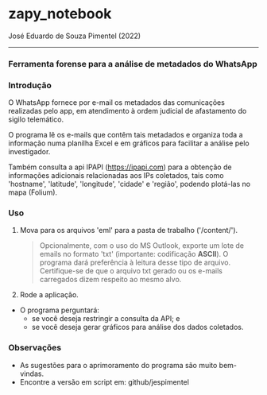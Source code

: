 # **zapy_notebook**
José Eduardo de Souza Pimentel (2022)
- - - 

### Ferramenta forense para a análise de metadados do WhatsApp

### Introdução

O WhatsApp fornece por e-mail os metadados das comunicações realizadas pelo app, em atendimento à ordem judicial de afastamento do sigilo telemático.

O programa lê os e-mails que contêm tais metadados e organiza toda a informação numa planilha Excel e em gráficos para facilitar a análise pelo investigador. 

Também consulta a api IPAPI (https://ipapi.com) para a obtenção de informações adicionais relacionadas aos IPs coletados, tais como 'hostname', 'latitude', 'longitude', 'cidade' e 'região', podendo plotá-las no mapa (Folium).

### Uso

1. Mova para os arquivos 'eml' para a pasta de trabalho ('/content/').
    > Opcionalmente, com o uso do MS Outlook, exporte um lote de emails no formato 'txt' (importante: codificação **ASCII**). O programa dará preferência à leitura desse tipo de arquivo.
    > Certifique-se de que o arquivo txt gerado ou os e-mails carregados dizem respeito ao mesmo alvo.
1. Rode a aplicação.
- O programa perguntará:
    - se você deseja restringir a consulta da API; e
    - se você deseja gerar gráficos para análise dos dados coletados.

### Observações

- As sugestões para o aprimoramento do programa são muito bem-vindas.
- Encontre a versão em script em: github/jespimentel
